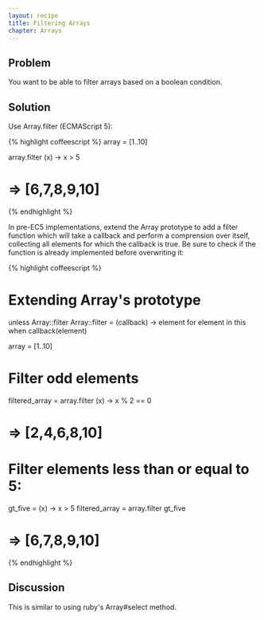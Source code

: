 ```yaml
---
layout: recipe
title: Filtering Arrays
chapter: Arrays
---
```

## Problem

You want to be able to filter arrays based on a boolean condition.

## Solution

Use Array.filter (ECMAScript 5):

{% highlight coffeescript %}
array = [1..10]

array.filter (x) -> x > 5
# => [6,7,8,9,10]
{% endhighlight %}

In pre-EC5 implementations, extend the Array prototype to add a filter function which will take a callback and perform a comprension over itself, collecting all elements for which the callback is true. Be sure to check if the function is already implemented before overwriting it:

{% highlight coffeescript %}
# Extending Array's prototype
unless Array::filter
  Array::filter = (callback) ->
    element for element in this when callback(element)

array = [1..10]

# Filter odd elements
filtered_array = array.filter (x) -> x % 2 == 0
# => [2,4,6,8,10]

# Filter elements less than or equal to 5:
gt_five = (x) -> x > 5
filtered_array = array.filter gt_five
# => [6,7,8,9,10]
{% endhighlight %}

## Discussion

This is similar to using ruby's Array#select method.
